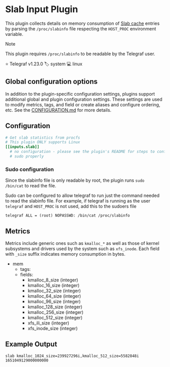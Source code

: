 # Slab Input Plugin

This plugin collects details on memory consumption of [Slab cache][slab] entries
by parsing the `/proc/slabinfo` file respecting the `HOST_PROC` environment
variable.

> [!NOTE]
> This plugin requires `/proc/slabinfo` to be readable by the Telegraf user.

⭐ Telegraf v1.23.0
🏷️ system
💻 linux

[slab]: https://www.kernel.org/doc/gorman/html/understand/understand011.html

## Global configuration options <!-- @/docs/includes/plugin_config.md -->

In addition to the plugin-specific configuration settings, plugins support
additional global and plugin configuration settings. These settings are used to
modify metrics, tags, and field or create aliases and configure ordering, etc.
See the [CONFIGURATION.md][CONFIGURATION.md] for more details.

[CONFIGURATION.md]: ../../../docs/CONFIGURATION.md#plugins

## Configuration

```toml @sample.conf
# Get slab statistics from procfs
# This plugin ONLY supports Linux
[[inputs.slab]]
  # no configuration - please see the plugin's README for steps to configure
  # sudo properly
```

### Sudo configuration

Since the slabinfo file is only readable by root, the plugin runs
`sudo /bin/cat` to read the file.

Sudo can be configured to allow telegraf to run just the command needed to read
the slabinfo file. For example, if telegraf is running as the user `telegraf`
and `HOST_PROC` is not used, add this to the sudoers file

```text
telegraf ALL = (root) NOPASSWD: /bin/cat /proc/slabinfo
```

## Metrics

Metrics include generic ones such as `kmalloc_*` as well as those of kernel
subsystems and drivers used by the system such as `xfs_inode`.
Each field with `_size` suffix indicates memory consumption in bytes.

- mem
  - tags:
  - fields:
    - kmalloc_8_size (integer)
    - kmalloc_16_size (integer)
    - kmalloc_32_size (integer)
    - kmalloc_64_size (integer)
    - kmalloc_96_size (integer)
    - kmalloc_128_size (integer)
    - kmalloc_256_size (integer)
    - kmalloc_512_size (integer)
    - xfs_ili_size (integer)
    - xfs_inode_size (integer)

## Example Output

```text
slab kmalloc_1024_size=239927296i,kmalloc_512_size=5582848i 1651049129000000000
```
